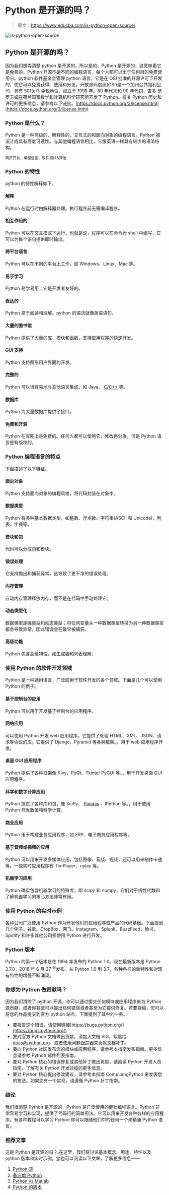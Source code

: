 # Python 是开源的吗？

> 原文：<https://www.educba.com/is-python-open-source/>

![is-python-open-source](img/9e8eabfee83402614d6869c79fceeb5c.png)



## Python 是开源的吗？

因为我们想弄清楚 python 是开源的，所以是的，Python 是开源的，这意味着它是免费的，Python 开源不是不同的编程语言，每个人都可以出于任何目的免费使用它。python 软件基金会管理 python 语言。它是在 OSI 批准的开源许可下开发的，使它可以免费获得、使用和分发。开放源码倡议(OSI)是一个加州公共福利公司，具有 501(c)3 免税地位，成立于 1998 年。80 年代末和 90 年代初，吉多·范·罗苏姆在荷兰国家数学和计算机科学研究所开发了 Python。有关 Python 历史和许可的更多信息，请参考以下链接。[https://docs.python.org/3/license.html](https://docs.python.org/3/license.html)

### Python 是什么？

Python 是一种高级的、解释性的、交互式的和面向对象的编程语言。Python 被设计成具有高度可读性。与其他编程语言相比，它像英语一样具有较少的语法结构。

<small>网页开发、编程语言、软件测试&其他</small>

### Python 的特性

python 的特性解释如下。

#### 解释

Python 在运行时由解释器处理。执行程序前无需编译程序。

#### 相互作用的

Python 可以在交互模式下运行，也就是说，程序可以在命令行 shell 中编写，它可以为每个语句提供即时输出。

#### 跨平台语言

Python 可以在不同的平台上工作，如 Windows、Linux、Mac 等。

#### 易于学习

Python 易学易用；它是开发者友好的。

#### 表达的

Python 易于阅读和理解。python 的语法就像英语语句。

#### 大量的图书馆

Python 提供了大量的库、模块和函数，支持应用程序的快速开发。

#### GUI 支持

Python 支持图形用户界面的开发。

#### 完整的

Python 可以很容易地与其他语言集成，如 Java、 [C/C++](https://www.educba.com/c-vs-c-plus-plus/) 等。

#### 数据库

Python 为大量数据库提供了接口。

#### 免费和开源

Python 在官网上是免费的。任何人都可以使用它，修改再分发。但是 Python 语言是有版权的。

### Python 编程语言的特点

下面描述了以下特征。

#### 面向对象

Python 支持面向对象的编程风格，将代码封装在对象中。

#### 数据类型

Python 有多种基本数据类型，如整数、浮点数、字符串(ASCII 和 Unicode)、列表、字典等。

#### 模块和包

代码可以分成包和模块。

#### 错误处理

它支持抛出和捕获异常，这导致了更干净的错误处理。

#### 内存管理

自动内存管理释放内存，而不是在代码中手动处理它。

#### 动态类型化

数据类型是强类型和动态类型；将任何变量从一种数据类型转换为另一种数据类型都会导致异常，因此错误会在最早被捕获。

#### 高级功能

Python 包含高级特性，如生成器和列表理解。

### 使用 Python 的软件开发领域

Python 是一种通用语言，广泛应用于软件开发的各个领域。下面是几个可以使用 Python 的例子。

#### 基于控制台的应用

Python 可以用于开发基于控制台的应用程序。

#### 网络应用

可以使用 Python 开发 web 应用程序。它提供了处理 HTML、XML、JSON、请求等协议的库。它提供了 Django、Pyramid 等各种框架。，用于 web 应用程序开发。

#### 桌面 GUI 应用程序

Python 提供了各种[框架](https://www.educba.com/python-frameworks/)像 Kivy、PyQt、Tkinter PyGUI 等。，用于开发桌面 GUI 应用程序。

#### 科学和数字计算应用

Python 提供了各种库和包，像 SciPy、 [Pandas](https://www.educba.com/what-is-pandas/) 、IPython 等。，用于使用 Python 开发数值和科学计算。

#### 商业应用

Python 用于构建业务应用程序，如 ERP、电子商务应用程序等。

#### 基于音频或视频的应用

Python 可以用来开发多媒体应用，包括图像、音频、视频，还可以用来制作卡通等。一些实时应用程序有 TimPlayer、cplay 等。

#### 机器学习应用

Python 确实包含机器学习的特殊库，即 scipy 和 numpy，它们对于线性代数和了解机器学习的核心方法非常有用。

### 使用 Python 的实时示例

各种公司广泛使用 Python 作为开发他们的应用程序或产品的代码基础。下面提到几个例子。谷歌、DropBox、网飞、Instagram、Splunk、BuzzFeed、脸书、Spotify 和许多其他公司都使用 Python 进行开发。

### Python 版本

Python 的第一个版本是在 1994 年发布的 Python 1.0。现在最新版本是 Python 3.7.0，2018 年 6 月 27 <sup>日</sup>发布。从 Python 1.0 到 3.7，各种各样的新特性和对现有特性的增强不断涌现。

### 你想为 Python 做贡献吗？

因为我们清除了 python 开源，你可以通过提交任何模块或应用程序来为 Python 做贡献，或者你甚至可以提出任何错误或者甚至为它提供修复。若要投稿，您可以将您的作品提交到官方 python 站点。下面提到了其中的一些。

*   要报告这个错误，请使用链接[https://bugs.python.org/](https://bugs.python.org/)
*   要对官方 Python 文档做出贡献，请加入文档 SIG，写信给 docs@python.org，或者使用问题跟踪器来贡献文档补丁。
*   要向 Python 社区发布您的模块或应用程序，请参考本指南发布指南。更多信息请参考 Python 邮件列表指南。
*   要对 Python 核心的错误修复或其他补丁做出贡献，请阅读 Python 开发人员指南，了解有关 Python 开发过程的更多信息。
*   要对 Python 核心提出修改建议，请参考本指南 CompLangPython 来发表您的想法。如果您有一个实现，请遵循 Python 补丁指南。

### 结论

我们很清楚 Python 是开源的，Python 是广泛使用的健壮编程语言。Python 非常容易学习和实现，提供了代码行的简单用法。它可以用来开发各种各样的应用程序。有各种教程可以学习 Python 你可以跟随他们中的任何一个来精通 Python 语言。

### 推荐文章

这是 Python 是开源的吗？.在这里，我们将讨论基本概念、用途、特性以及 python 版本和实时示例。您也可以阅读以下文章，了解更多信息——

1.  [Python 流](https://www.educba.com/python-stream/)
2.  [备忘单 Python](https://www.educba.com/cheat-sheet-python/)
3.  [Python vs Matlab](https://www.educba.com/python-vs-matlab/)
4.  [Python 的版本](https://www.educba.com/versions-of-python/)






